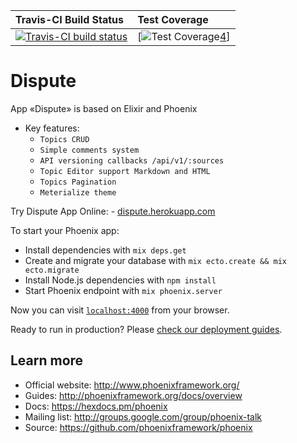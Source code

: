 | Travis-CI Build Status | Test Coverage |
| :---- | :---- |
[ ![Travis-CI build status][1]][2] | [![Test Coverage][3][4]] |

[1]: https://travis-ci.org/NikolaiIvanov/dispute.svg?branch=master
[2]: https://travis-ci.org/NikolaiIvanov/dispute
[3]: https://coveralls.io/repos/github/NikolaiIvanov/dispute/badge.svg?branch=master
[4]: https://coveralls.io/github/NikolaiIvanov/dispute?branch=master

# Dispute
App «Dispute» is based on Elixir and Phoenix

- Key features:
    - `Topics CRUD`
    - `Simple comments system`
    - `API versioning callbacks /api/v1/:sources`
    - `Topic Editor support Markdown and HTML`
    - `Topics Pagination`
    - `Meterialize theme`

Try Dispute App Online:
    - [dispute.herokuapp.com](https://dispute.herokuapp.com)

To start your Phoenix app:

  * Install dependencies with `mix deps.get`
  * Create and migrate your database with `mix ecto.create && mix ecto.migrate`
  * Install Node.js dependencies with `npm install`
  * Start Phoenix endpoint with `mix phoenix.server`

Now you can visit [`localhost:4000`](http://localhost:4000) from your browser.

Ready to run in production? Please [check our deployment guides](http://www.phoenixframework.org/docs/deployment).

## Learn more

  * Official website: http://www.phoenixframework.org/
  * Guides: http://phoenixframework.org/docs/overview
  * Docs: https://hexdocs.pm/phoenix
  * Mailing list: http://groups.google.com/group/phoenix-talk
  * Source: https://github.com/phoenixframework/phoenix
